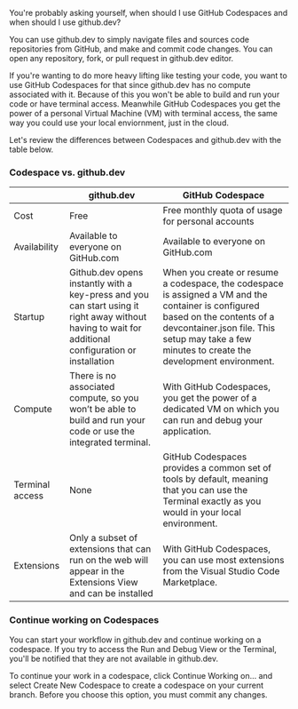 You're probably asking yourself, when should I use GitHub Codespaces and when should I use github.dev?

You can use github.dev to simply navigate files and sources code repositories from GitHub, and make and commit code changes. You can open any repository, fork, or pull request in github.dev editor.

If you're wanting to do more heavy lifting like testing your code, you want to use GitHub Codespaces for that since github.dev has no compute associated with it. Because of this you won't be able to build and run your code or have terminal access. Meanwhile GitHub Codespaces you get the power of a personal Virtual Machine (VM) with terminal access, the same way you could use your local enviornment, just in the cloud. 

Let's review the differences between Codespaces and github.dev with the table below. 

### Codespace vs. github.dev

|  | github.dev | GitHub Codespace |
|--------|--------|--------|
| Cost | Free | Free monthly quota of usage for personal accounts |
| Availability |  Available to everyone on GitHub.com | Available to everyone on GitHub.com |
| Startup | Github.dev opens instantly with a key-press and you can start using it right away without having to wait for additional configuration or installation | When you create or resume a codespace, the codespace is assigned a VM and the container is configured based on the contents of a devcontainer.json file. This setup may take a few minutes to create the development environment. |
| Compute | There is no associated compute, so you won’t be able to build and run your code or use the integrated terminal. | With GitHub Codespaces, you get the power of a dedicated VM on which you can run and debug your application.|
| Terminal access | None | GitHub Codespaces provides a common set of tools by default, meaning that you can use the Terminal exactly as you would in your local environment.|
| Extensions | Only a subset of extensions that can run on the web will appear in the Extensions View and can be installed | With GitHub Codespaces, you can use most extensions from the Visual Studio Code Marketplace.|

### Continue working on Codespaces

You can start your workflow in github.dev and continue working on a codespace. If you try to access the Run and Debug View or the Terminal, you'll be notified that they are not available in github.dev.

To continue your work in a codespace, click Continue Working on… and select Create New Codespace to create a codespace on your current branch. Before you choose this option, you must commit any changes.
